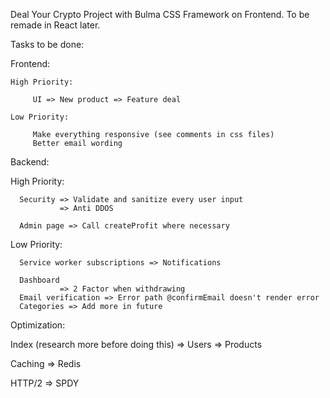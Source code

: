 Deal Your Crypto Project with Bulma CSS Framework on Frontend. To be remade in React later.

Tasks to be done:

Frontend:

    High Priority:

         UI => New product => Feature deal

    Low Priority:

         Make everything responsive (see comments in css files)
         Better email wording


Backend:

   High Priority:

      Security => Validate and sanitize every user input
               => Anti DDOS

      Admin page => Call createProfit where necessary
      
   Low Priority:

      Service worker subscriptions => Notifications
      
      Dashboard 
               => 2 Factor when withdrawing                      
      Email verification => Error path @confirmEmail doesn't render error
      Categories => Add more in future

Optimization:

   Index (research more before doing this) => Users
                                           => Products

   Caching => Redis

   HTTP/2 => SPDY